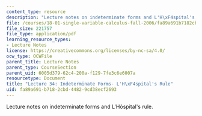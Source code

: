 ```yaml
---
content_type: resource
description: "Lecture notes on indeterminate forms and L'H\xF4spital's rule."
file: /courses/18-01-single-variable-calculus-fall-2006/fa89a691b7182cbd44829cd38ecf2693_lec34.pdf
file_size: 221757
file_type: application/pdf
learning_resource_types:
- Lecture Notes
license: https://creativecommons.org/licenses/by-nc-sa/4.0/
ocw_type: OCWFile
parent_title: Lecture Notes
parent_type: CourseSection
parent_uid: 6005d379-62c4-200a-f129-7fe3c6e6007a
resourcetype: Document
title: "Lecture 34: Indeterminate Forms- L'H\xF4spital's Rule"
uid: fa89a691-b718-2cbd-4482-9cd38ecf2693
---
```

Lecture notes on indeterminate forms and L'Hôspital's rule.